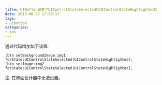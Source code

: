```yaml
---
title: UIButton设置了UIControlStateSelected和UIControlStateHighlighted状态的图片点击会闪烁的解决方案
date: 2013-06-27 17:59:17
tags:
- uibutton
categories:
- ios
---
```


通过代码增加如下设置:
``` objc
[btn setBackgroundImage:img1 forState:UIControlStateSelected|UIControlStateHighlighted];
[btn setImage:img2 forState:UIControlStateSelected|UIControlStateHighlighted];
```

注: 在界面设计器中无法设置。
